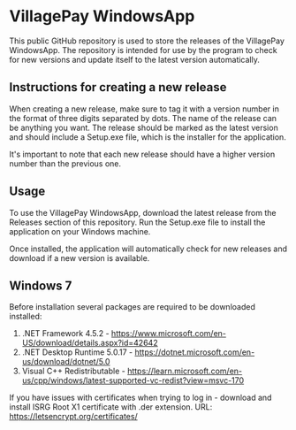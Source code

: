 # VillagePay WindowsApp
This public GitHub repository is used to store the releases of the VillagePay WindowsApp. The repository is intended for use by the program to check for new versions and update itself to the latest version automatically.

## Instructions for creating a new release
When creating a new release, make sure to tag it with a version number in the format of three digits separated by dots. The name of the release can be anything you want. The release should be marked as the latest version and should include a Setup.exe file, which is the installer for the application.

It's important to note that each new release should have a higher version number than the previous one.

## Usage
To use the VillagePay WindowsApp, download the latest release from the Releases section of this repository. Run the Setup.exe file to install the application on your Windows machine.

Once installed, the application will automatically check for new releases and download if a new version is available.

## Windows 7

Before installation several packages are required to be downloaded installed:
1. .NET Framework 4.5.2 - https://www.microsoft.com/en-US/download/details.aspx?id=42642
2. .NET Desktop Runtime 5.0.17 - https://dotnet.microsoft.com/en-us/download/dotnet/5.0
3. Visual C++ Redistributable - https://learn.microsoft.com/en-us/cpp/windows/latest-supported-vc-redist?view=msvc-170

If you have issues with certificates when trying to log in - download and install ISRG Root X1 certificate with .der extension.
URL: https://letsencrypt.org/certificates/
